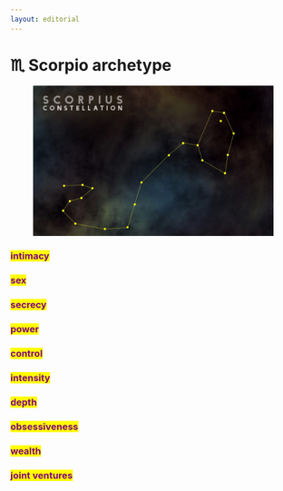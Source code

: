 ```yaml
---
layout: editorial
---
```


# ♏️ Scorpio archetype

<figure><img src="../../../../../../../.gitbook/assets/SCORPIUS.png" alt="" width="563"><figcaption></figcaption></figure>

### <mark style="color:purple;">intimacy</mark>

### <mark style="color:purple;">sex</mark>

### <mark style="color:purple;">secrecy</mark>

### <mark style="color:purple;">power</mark>

### <mark style="color:purple;">control</mark>

### <mark style="color:purple;">intensity</mark>

### <mark style="color:purple;">depth</mark>

### <mark style="color:purple;">obsessiveness</mark>

### <mark style="color:purple;">wealth</mark>

### <mark style="color:purple;">joint ventures</mark>
